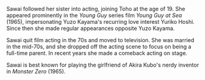 <!-- Keiko Sawai -->

Sawai followed her sister into acting, joining Toho at the age of 19. She appeared prominently in the _Young Guy_ series film _Young Guy at Sea_ (1965), impersonating Yuzo Kayama's recurring love interest Yuriko Hoshi. Since then she made regular appearances opposite Yuzo Kayama.

Sawai quit film acting in the 70s and moved to television. She was married in the mid-70s, and she dropped off the acting scene to focus on being a full-time parent. In recent years she made a comeback acting on stage.

Sawai is best known for playing the girlfriend of Akira Kubo's nerdy inventor in _Monster Zero_ (1965).
